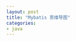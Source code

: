 ```yaml
---
layout: post
title: "Mybatis 思维导图"
categories:
- java
---
```



<script language="javascript" type="text/javascript"> 
window.location.href='http://www.fmeng.me/mindmap-html/Mybatis.html';
</script>

